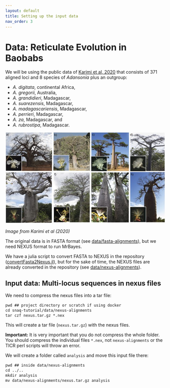 ```yaml
---
layout: default
title: Setting up the input data
nav_order: 3
---
```


# Data: Reticulate Evolution in Baobabs

We will be using the public data of [Karimi et al, 2020](https://academic.oup.com/sysbio/article/69/3/462/5613901) that consists of 371 aligned loci and 8 species of _Adansonia_ plus an outgroup:

-  _A. digitata_, continental Africa, 
-  _A. gregorii_, Australia,
- _A. grandidieri_, Madagascar,
- _A. suarezensis_, Madagascar,
- _A. madagascariensis_, Madagascar,
- _A. perrieri_, Madagascar,
- _A. za_, Madagascar, and
- _A. rubrostipa_, Madagascar.

<div style="text-align:center"><img src="../images/baobabs.jpeg" width="750"/></div>

_Image from Karimi et al (2020)_

The original data is in FASTA format (see [data/fasta-alignments](https://github.com/solislemuslab/snaq-tutorial/tree/main/data/fasta-alignments)), but we need NEXUS format to run MrBayes.

We have a julia script to convert FASTA to NEXUS in the repository ([convertFasta2Nexus.jl](https://github.com/solislemuslab/snaq-tutorial/blob/main/scripts/convertFasta2Nexus.jl)), but for the sake of time, the NEXUS files are already converted in the repository (see [data/nexus-alignments](https://github.com/solislemuslab/snaq-tutorial/tree/main/data/nexus-alignments)).

## Input data: Multi-locus sequences in nexus files

We need to compress the nexus files into a tar file:

```
pwd ## project directory or scratch if using docker
cd snaq-tutorial/data/nexus-alignments
tar czf nexus.tar.gz *.nex
```

This will create a tar file (`nexus.tar.gz`) with the nexus files.

**Important:** It is very important that you do not compress the whole folder. You should compress the individual files `*.nex`, not `nexus-alignments` or the TICR perl scripts will throw an error.

We will create a folder called `analysis` and move this input file there:

```
pwd ## inside data/nexus-alignments
cd ../..
mkdir analysis
mv data/nexus-alignments/nexus.tar.gz analysis
```

